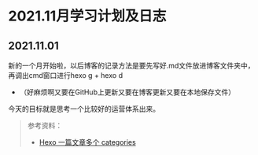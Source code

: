 # 2021.11月学习计划及日志  
## 2021.11.01  
新的一个月开始啦，以后博客的记录方法是要先写好.md文件放进博客文件夹中，再调出cmd窗口进行hexo g + hexo d  
- （好麻烦啊又要在GitHub上更新又要在博客更新又要在本地保存文件）  

今天的目标就是思考一个比较好的运营体系出来。  
> 参考资料：
>- [Hexo 一篇文章多个 categories](https://www.jianshu.com/p/bff1b1845ac9?utm_campaign=maleskine&utm_content=note&utm_medium=seo_notes&utm_source=recommendation)
